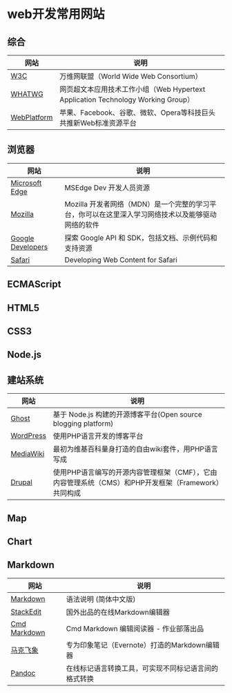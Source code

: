 # web开发常用网站

## 综合

| 网站 | 说明 |
| ------ |------|
| [W3C](https://www.w3.org/) | 万维网联盟（World Wide Web Consortium） |
| [WHATWG](https://whatwg.org/) | 网页超文本应用技术工作小组（Web Hypertext Application Technology Working Group） |
| [WebPlatform](http://www.webplatform.org/) | 苹果、Facebook、谷歌、微软、Opera等科技巨头共推新Web标准资源平台 |

## 浏览器
| 网站 | 说明 |
| ------ |------|
| [Microsoft Edge](https://dev.windows.com/zh-cn/microsoft-edge/) | MSEdge Dev 开发人员资源 |
| [Mozilla](https://developer.mozilla.org/zh-CN/) | Mozilla 开发者网络（MDN）是一个完整的学习平台，你可以在这里深入学习网络技术以及能够驱动网络的软件 |
| [Google Developers](https://developers.google.com/) | 探索 Google API 和 SDK，包括文档、示例代码和支持资源 |
| [Safari](https://developer.apple.com/library/ios/documentation/AppleApplications/Reference/SafariWebContent/Introduction/Introduction.html) | Developing Web Content for Safari |

## ECMAScript

## HTML5

## CSS3

## Node.js

## 建站系统
| 网站 | 说明 |
| ------ |------|
| [Ghost](https://ghost.org/) | 基于 Node.js 构建的开源博客平台(Open source blogging platform) |
| [WordPress](https://cn.wordpress.org/) | 使用PHP语言开发的博客平台 |
| [MediaWiki](https://www.mediawiki.org/wiki/MediaWiki/zh-hans) | 最初为维基百科量身打造的自由wiki套件，用PHP语言写成 |
| [Drupal](https://www.drupal.org/) | 使用PHP语言编写的开源内容管理框架（CMF），它由内容管理系统（CMS）和PHP开发框架（Framework）共同构成 |

## Map

## Chart

## Markdown

| 网站 | 说明 |
| ------ |------|
| [Markdown](http://wowubuntu.com/markdown/) | 语法说明 (简体中文版) |
| [StackEdit](https://stackedit.io/) | 国外出品的在线Markdown编辑器 |
| [Cmd Markdown](https://www.zybuluo.com/mdeditor) | Cmd Markdown 编辑阅读器 - 作业部落出品 |
| [马克飞象](https://maxiang.io/) | 专为印象笔记（Evernote）打造的Markdown编辑器 |
| [Pandoc](http://pandoc.org/try/) | 在线标记语言转换工具，可实现不同标记语言间的格式转换 |
